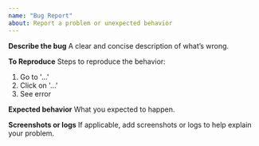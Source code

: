 ```yaml
---
name: "Bug Report"
about: Report a problem or unexpected behavior
---
```


**Describe the bug**
A clear and concise description of what’s wrong.

**To Reproduce**
Steps to reproduce the behavior:
1. Go to '...'
2. Click on '...'
3. See error

**Expected behavior**
What you expected to happen.

**Screenshots or logs**
If applicable, add screenshots or logs to help explain your problem.